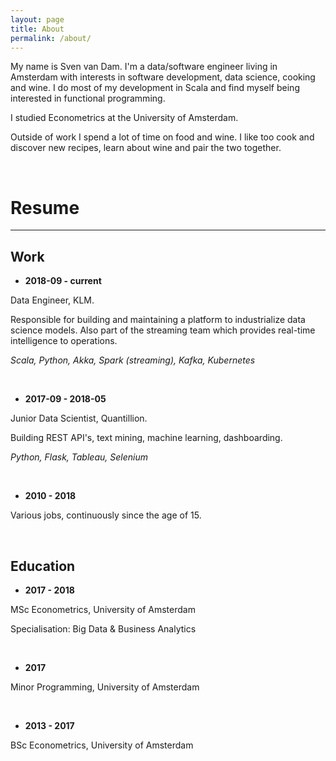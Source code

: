 ```yaml
---
layout: page
title: About
permalink: /about/
---
```


My name is Sven van Dam. 
I'm a data/software engineer living in Amsterdam with interests in software development, data science, cooking and wine.
I do most of my development in Scala and find myself being interested in functional programming.

I studied Econometrics at the University of Amsterdam.

Outside of work I spend a lot of time on food and wine. 
I like too cook and discover new recipes, learn about wine and pair the two together.

<br/>

# Resume

---

## Work

* **2018-09 - current**

Data Engineer, KLM. 

Responsible for building and maintaining a platform to industrialize data science models. 
Also part of the streaming team which provides real-time intelligence to operations.

*Scala, Python, Akka, Spark (streaming), Kafka, Kubernetes*

<br/>

* **2017-09 - 2018-05**

Junior Data Scientist, Quantillion.

Building REST API's, text mining, machine learning, dashboarding.

*Python, Flask, Tableau, Selenium*

<br/>

* **2010 - 2018**

Various jobs, continuously since the age of 15.

<br/>

## Education

* **2017 - 2018**

MSc Econometrics, University of Amsterdam

Specialisation: Big Data & Business Analytics

<br/>

* **2017**

Minor Programming, University of Amsterdam

<br/>

* **2013 - 2017**

BSc Econometrics, University of Amsterdam

